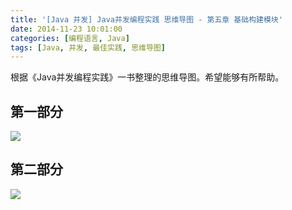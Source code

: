 ```yaml
---
title: '[Java 并发] Java并发编程实践 思维导图 - 第五章 基础构建模块'
date: 2014-11-23 10:01:00
categories: [编程语言, Java]
tags: [Java, 并发, 最佳实践, 思维导图]
---
```


根据《Java并发编程实践》一书整理的思维导图。希望能够有所帮助。

## 第一部分

![](http://img.blog.csdn.net/20141123100020904?watermark/2/text/aHR0cDovL2Jsb2cuY3Nkbi5uZXQvZG1fdmluY2VudA==/font/5a6L5L2T/fontsize/400/fill/I0JBQkFCMA==/dissolve/70/gravity/SouthEast)

<!-- More -->

## 第二部分

![](http://img.blog.csdn.net/20141123100040107?watermark/2/text/aHR0cDovL2Jsb2cuY3Nkbi5uZXQvZG1fdmluY2VudA==/font/5a6L5L2T/fontsize/400/fill/I0JBQkFCMA==/dissolve/70/gravity/SouthEast)
